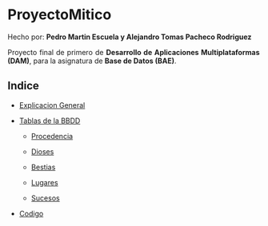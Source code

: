 # ProyectoMitico

Hecho por: __Pedro Martin Escuela y Alejandro Tomas Pacheco Rodriguez__

<div style="text-align: justify">

Proyecto final de primero de __Desarrollo de Aplicaciones Multiplataformas (DAM)__, para la asignatura de __Base de Datos (BAE)__.

## Indice

- [Explicacion General](explanation)

- [Tablas de la BBDD](tablas)

    - [Procedencia](tablas/procedencia/img/procedencia-tabla.png)

    - [Dioses](tablas/dioses/img/dioses-tabla.png)

    - [Bestias](tablas/bestias/img/Tabla-bestias.png)

    - [Lugares]()

    - [Sucesos]()

- [Codigo](code/mongoDB-mitico)

</div>
